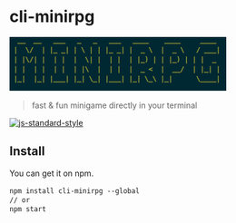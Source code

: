 # cli-minirpg

[![intro](intro.png)]()

> fast & fun minigame directly in your terminal

[![js-standard-style](https://cdn.rawgit.com/feross/standard/master/badge.svg)](https://github.com/feross/standard)

## Install

You can get it on npm.

```
npm install cli-minirpg --global
// or
npm start
```
